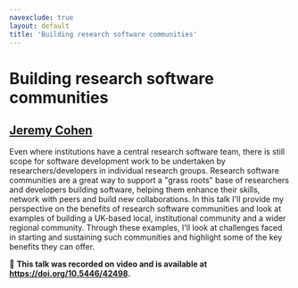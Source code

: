 ```yaml
---
navexclude: true
layout: default
title: 'Building research software communities'
---
```


# Building research software communities

## [Jeremy Cohen](../../speaker/GVPDAQ/)

Even where institutions have a central research software team, there is still scope for software development work to be undertaken by researchers/developers in individual research groups. Research software communities are a great way to support a "grass roots" base of researchers and developers building software, helping them enhance their skills, network with peers and build new collaborations. In this talk I'll provide my perspective on the benefits of research software communities and look at examples of building a UK-based local, institutional community and a wider regional community. Through these examples, I'll look at challenges faced in starting and sustaining such communities and highlight some of the key benefits they can offer.

🎥 **This talk was recorded on video and is available at <https://doi.org/10.5446/42498>.**